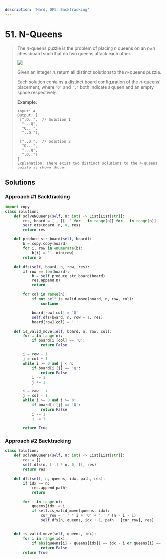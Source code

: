 ```yaml
---
description: 'Hard, DFS, Backtracking'
---
```


# 51. N-Queens

> The _n_-queens puzzle is the problem of placing _n_ queens on an _n_×_n_ chessboard such that no two queens attack each other.
>
> ![](https://assets.leetcode.com/uploads/2018/10/12/8-queens.png)
>
> Given an integer _n_, return all distinct solutions to the _n_-queens puzzle.
>
> Each solution contains a distinct board configuration of the _n_-queens' placement, where `'Q'` and `'.'` both indicate a queen and an empty space respectively.
>
> **Example:**
>
> ```text
> Input: 4
> Output: [
>  [".Q..",  // Solution 1
>   "...Q",
>   "Q...",
>   "..Q."],
>
>  ["..Q.",  // Solution 2
>   "Q...",
>   "...Q",
>   ".Q.."]
> ]
> Explanation: There exist two distinct solutions to the 4-queens puzzle as shown above.
> ```

## Solutions

### Approach \#1 Backtracking

```python
import copy
class Solution:
    def solveNQueens(self, n: int) -> List[List[str]]:
        res, board = [], [['.' for _ in range(n)] for _ in range(n)]
        self.dfs(board, n, 0, res)
        return res
    
    def produce_str_board(self, board):
        b = copy.copy(board)
        for i, row in enumerate(b):
            b[i] = ''.join(row)
        return b
        
    def dfs(self, board, n, row, res):
        if row == len(board):
            b = self.produce_str_board(board)
            res.append(b)
            return
        
        for col in range(n):
            if not self.is_valid_move(board, n, row, col):
                continue
            
            board[row][col] = 'Q'
            self.dfs(board, n, row + 1, res)
            board[row][col] = '.'
            
    def is_valid_move(self, board, n, row, col):
        for i in range(n):
            if board[i][col] == 'Q':
                return False
            
        i = row - 1
        j = col + 1
        while i >= 0 and j < n:
            if board[i][j] == 'Q':
                return False
            i -= 1
            j += 1
            
        i = row - 1
        j = col - 1
        while i >= 0 and j >= 0:
            if board[i][j] == 'Q':
                return False
            i -= 1
            j -= 1
        
        return True
```

### Approach \#2 Backtracking

```python
class Solution:
    def solveNQueens(self, n: int) -> List[List[str]]:
        res = []
        self.dfs(n, [-1] * n, 0, [], res)
        return res
    
    def dfs(self, n, queens, idx, path, res):
        if idx == n:
            res.append(path)
            return
        
        for i in range(n):
            queens[idx] = i
            if self.is_valid_move(queens, idx):
                cur_row = '.' * i + 'Q' + '.' * (n - i - 1)
                self.dfs(n, queens, idx + 1, path + [cur_row], res)
                
                
    def is_valid_move(self, queens, idx):
        for i in range(idx):
            if abs(queens[i] - queens[idx]) == idx - i or queens[i] == queens[idx]:
                return False
        return True
```

